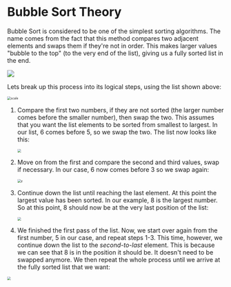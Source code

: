 <!--title={Bubble Sort}-->

<!--badges={Algorithms:10,Python:5}-->

<!--concepts={Bubblesort}-->

# Bubble Sort Theory

Bubble Sort is considered to be one of the simplest sorting algorithms. The name comes from the fact that this method compares two adjacent elements and swaps them if they're not in order. This makes larger values "bubble to the top" (to the very end of the list), giving us a fully sorted list in the end.

![](https://miro.medium.com/max/600/1*LllBj5cbV91URiuzAB-xzw.gif)

Lets break up this process into its logical steps, using the list shown above:

<img src="https://i.imgur.com/zk2xJXQ.png" alt="scale" style="zoom:50%;" />

1. Compare the first two numbers, if they are not sorted (the larger number comes before the smaller number), then swap the two. This assumes that you want the list elements to be sorted from smallest to largest. In our list, 6 comes before 5, so we swap the two. The list now looks like this:

   <img src="https://i.imgur.com/8Fxmyx3.png" style="zoom:50%;" />

2. Move on from the first and compare the second and third values, swap if necessary. In our case, 6 now comes before 3 so we swap again:

   <img src="https://i.imgur.com/iLhCWoY.png" alt="z" style="zoom:50%;" />

3. Continue down the list until reaching the last element. At this point the largest value has been sorted. In our example, 8 is the largest number. So at this point, 8 should now be at the very last position of the list:

   <img src="https://i.imgur.com/vwB6OGW.png" style="zoom:50%;" />

4. We finished the first pass of the list. Now, we start over again from the first number, 5 in our case, and repeat steps 1-3. This time, however, we continue down the list to the *second-to-last* element. This is because we can see that 8 is in the position it should be. It doesn't need to be swapped anymore. We then repeat the whole process until we arrive at the fully sorted list that we want:

<img src="https://i.imgur.com/3NTptL2.png" style="zoom:50%;" />